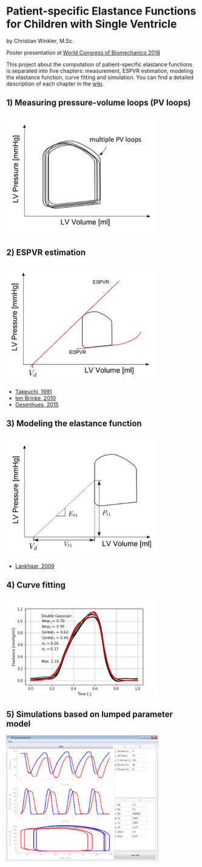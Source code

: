 # Patient-specific Elastance Functions for Children with Single Ventricle
by Christian Winkler, M.Sc.

Poster presentation at [World Congress of Biomechanics 2018](http://wcb2018.com/)

This project about the computation of patient-specific elastance functions is separated into five chapters: measurement, ESPVR estimation, modeling the elastance function, curve fitting and simulation. You can find a detailed description of each chapter in the [wiki](https://github.com/xi2pi/elastance-function/wiki).

## 1) Measuring pressure-volume loops (PV loops)

<img src=/figures/pv_loop_measurment.png width=400px>

## 2) ESPVR estimation

<img src=/figures/pv_loop_espvr.png width=400px>

- [Takeuchi, 1991](https://www.ncbi.nlm.nih.gov/pubmed/1898642)
- [ten Brinke, 2010](https://www.ncbi.nlm.nih.gov/pubmed/19735484)
- [Gesenhues, 2015](https://www.sciencedirect.com/science/article/pii/S2405896315020959)

## 3) Modeling the elastance function

<img src=/figures/pv_loop_2.png width=400px>

- [Lankhaar, 2009](https://www.ncbi.nlm.nih.gov/pubmed/19554450)
## 4) Curve fitting

<img src=/figures/curve_fitting.png width=400px>

## 5) Simulations based on lumped parameter model

<img src=/figures/pv_loop_simulation.png width=400px>
